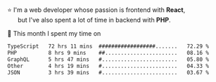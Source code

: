⭐ I'm a web developer whose passion is frontend with <b>React</b>,<br/>
&nbsp; &nbsp; &nbsp; but I've also spent a lot of time in backend with <b>PHP</b>.

📅 This month I spent my time on

<!--START_SECTION:waka-->

```txt
TypeScript   72 hrs 11 mins  ##################.......   72.29 %
PHP          8 hrs 9 mins    ##.......................   08.16 %
GraphQL      5 hrs 47 mins   #........................   05.80 %
Other        4 hrs 19 mins   #........................   04.33 %
JSON         3 hrs 39 mins   #........................   03.67 %
```

<!--END_SECTION:waka-->

